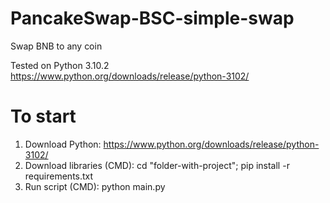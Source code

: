 # PancakeSwap-BSC-simple-swap
Swap BNB to any coin

Tested on Python 3.10.2
https://www.python.org/downloads/release/python-3102/

# To start
1. Download Python: https://www.python.org/downloads/release/python-3102/
2. Download libraries (CMD): cd "folder-with-project"; pip install -r requirements.txt
3. Run script (CMD): python main.py
